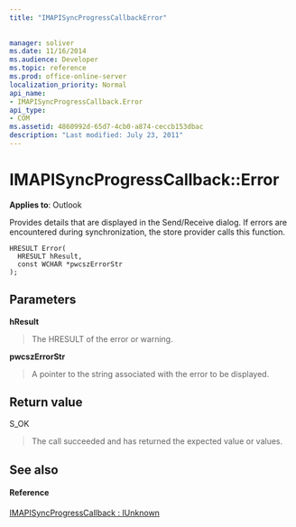 ```yaml
---
title: "IMAPISyncProgressCallbackError"
 
 
manager: soliver
ms.date: 11/16/2014
ms.audience: Developer
ms.topic: reference
ms.prod: office-online-server
localization_priority: Normal
api_name:
- IMAPISyncProgressCallback.Error
api_type:
- COM
ms.assetid: 4860992d-65d7-4cb0-a874-ceccb153dbac
description: "Last modified: July 23, 2011"
---
```


# IMAPISyncProgressCallback::Error

  
  
**Applies to**: Outlook 
  
Provides details that are displayed in the Send/Receive dialog. If errors are encountered during synchronization, the store provider calls this function.
  
```
HRESULT Error(
  HRESULT hResult,
  const WCHAR *pwcszErrorStr
);
```

## Parameters

 **hResult**
  
> The HRESULT of the error or warning.
    
 **pwcszErrorStr**
  
> A pointer to the string associated with the error to be displayed.
    
## Return value

S_OK 
  
> The call succeeded and has returned the expected value or values.
    
## See also

#### Reference

[IMAPISyncProgressCallback : IUnknown](imapisyncprogresscallbackiunknown.md)

